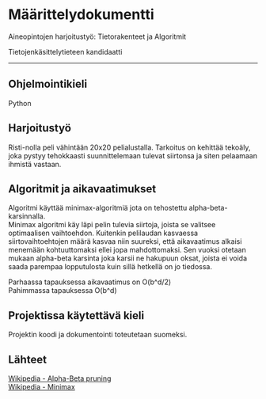 # Määrittelydokumentti #

Aineopintojen harjoitustyö: Tietorakenteet ja Algoritmit

Tietojenkäsittelytieteen kandidaatti

----

## Ohjelmointikieli

Python

## Harjoitustyö

Risti-nolla peli vähintään 20x20 pelialustalla. Tarkoitus on kehittää tekoäly, joka pystyy tehokkaasti suunnittelemaan tulevat siirtonsa ja siten pelaamaan ihmistä vastaan.

## Algoritmit ja aikavaatimukset

Algoritmi käyttää minimax-algoritmiä jota on tehostettu alpha-beta-karsinnalla.  
Minimax algoritmi käy läpi pelin tulevia siirtoja, joista se valitsee optimaalisen vaihtoehdon. Kuitenkin pelilaudan kasvaessa siirtovaihtoehtojen määrä kasvaa niin suureksi, että aikavaatimus alkaisi menemään kohtuuttomaksi ellei jopa mahdottomaksi. Sen vuoksi otetaan mukaan alpha-beta karsinta joka karsii ne hakupuun oksat, joista ei voida saada parempaa lopputulosta kuin sillä hetkellä on jo tiedossa.

Parhaassa tapauksessa aikavaatimus on O(b^d/2)  
Pahimmassa tapauksessa O(b^d)

## Projektissa käytettävä kieli

Projektin koodi ja dokumentointi toteutetaan suomeksi.

## Lähteet

[Wikipedia - Alpha-Beta pruning](https://en.wikipedia.org/wiki/Alpha%E2%80%93beta_pruning)  
[Wikipedia - Minimax](https://en.wikipedia.org/wiki/Alpha%E2%80%93beta_pruning)
